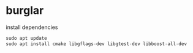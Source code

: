 # burglar

install dependencies
```asm
sudo apt update
sudo apt install cmake libgflags-dev libgtest-dev libboost-all-dev
```